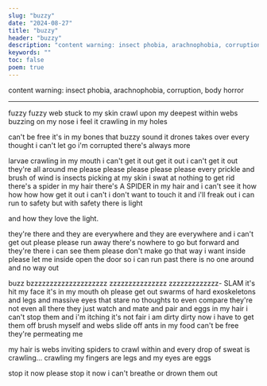 ```yaml
---
slug: "buzzy"
date: "2024-08-27"
title: "buzzy"
header: "buzzy"
description: "content warning: insect phobia, arachnophobia, corruption, body horror"
keywords: ""
toc: false
poem: true
---
```


content warning: insect phobia, arachnophobia, corruption, body horror

---

fuzzy fuzzy web stuck to my skin
crawl upon my deepest within
webs buzzing on my nose
i feel it crawling in my holes

can't be free it's in my bones
that buzzy sound it drones
takes over every thought i can't let go
i'm corrupted there's always more

larvae crawling in my mouth i can't get it out
get it out i can't
get it out they're all around me
please please please please please
every prickle and brush of wind is insects picking at my skin
i swat at nothing to get rid
there's a spider in my hair
there's A SPIDER in my hair and i can't see it
how how how how
get it out i can't i don't want to touch it and i'll freak out
i can run to safety but with safety there is light

and how they love the light.

they're there and they are everywhere and they are everywhere and i can't get out please please run away there's nowhere to go but forward and they're there i can see them please don't make go that way i want inside please let me inside open the door so i can run past there is no one around and no way out

buzz bzzzzzzzzzzzzzzzzzzzz zzzzzzzzzzzzzzz zzzzzzzzzzzzz- SLAM it's hit my face
it's in my mouth oh please get out
swarms of hard exoskeletons and legs and massive eyes that stare no thoughts to even compare they're not even all there they just watch and mate and pair and eggs in my hair i can't stop them and i'm itching it's not fair
i am dirty dirty now i have to get them off
brush myself and webs slide off
ants in my food can't be free
they're permeating me

my hair is webs inviting spiders to crawl within and every drop of sweat is crawling... crawling
my fingers are legs and my eyes are eggs

stop it now please stop it now i can't breathe or drown them out
